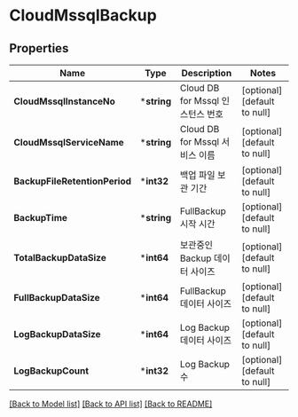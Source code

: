 # CloudMssqlBackup

## Properties
Name | Type | Description | Notes
------------ | ------------- | ------------- | -------------
**CloudMssqlInstanceNo** | ***string** | Cloud DB for Mssql 인스턴스 번호 | [optional] [default to null]
**CloudMssqlServiceName** | ***string** | Cloud DB for Mssql 서비스 이름 | [optional] [default to null]
**BackupFileRetentionPeriod** | ***int32** | 백업 파일 보관 기간  | [optional] [default to null]
**BackupTime** | ***string** | FullBackup 시작 시간  | [optional] [default to null]
**TotalBackupDataSize** | ***int64** | 보관중인 Backup 데이터 사이즈  | [optional] [default to null]
**FullBackupDataSize** | ***int64** | FullBackup 데이터 사이즈  | [optional] [default to null]
**LogBackupDataSize** | ***int64** | Log Backup 데이터 사이즈  | [optional] [default to null]
**LogBackupCount** | ***int32** | Log Backup 수  | [optional] [default to null]

[[Back to Model list]](../README.md#documentation-for-models) [[Back to API list]](../README.md#documentation-for-api-endpoints) [[Back to README]](../README.md)


